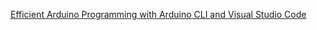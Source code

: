 
[Efficient Arduino Programming with Arduino CLI and Visual Studio Code](https://learn.sparkfun.com/tutorials/efficient-arduino-programming-with-arduino-cli-and-visual-studio-code/all#vs-code-for-arduino-library-development)